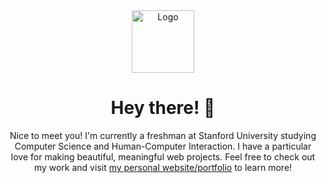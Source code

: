 <div align="center">
  <img alt="Logo" src="https://user-images.githubusercontent.com/69114559/113359889-92128300-92fd-11eb-8b68-16a57209d6fe.png" width="100" />
</div>
<h1 align="center">
  Hey there! 👋
</h1>
<p align="center">
 Nice to meet you! I'm currently a freshman at Stanford University studying Computer Science and Human-Computer Interaction. I have a particular love for making beautiful, meaningful web projects. Feel free to check out my work and visit <a href="https://ayanagriffin.com">my personal website/portfolio</a> to learn more!
</p>


